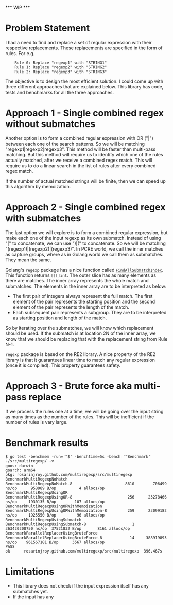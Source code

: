 *** WIP ***

# Problem Statement
I had a need to find and replace a set of regular expression with their respective replacements. These replacements are specified in the form of rules. For e.g.

```
    Rule 0: Replace "regexp1" with "STRING1"
    Rule 1: Replace "regexp2" with "STRING2"
    Rule 2: Replace "regexp3" with "STRING3"
```

The objective is to design the most efficient solution. I could come up with three different approaches that are explained below. This library has code, tests and benchmarks for all the three approaches.

# Approach 1 - Single combined regex without submatches
Another option is to form a combined regular expression with OR ("|") between each one of the search patterns. So we will be matching "regexp1|regexp2|regexp3". This method will be faster than multi-pass matching. But this method will require us to identify which one of the rules actually matched, after we receive a combined regex match. This will require us to do a linear search in the list of rules after every combined regex match.

If the number of actual matched strings will be finite, then we can speed up this algorithm by memoization.

# Approach 2 - Single combined regex with submatches

The last option we will explore is to form a combined regular expression, but make each one of the input regexp as its own submatch. Instead of using "|" to concatenate, we can use ")|(" to concatenate. So we will be matching "(regexp1)|(regexp2)|(regexp3)". In PCRE world, we call the inner matches as capture groups, where as in Golang world we call them as submatches. They mean the same.

Golang's `regexp` package has a nice function called [`FindAllSubmatchIndex`](https://pkg.go.dev/regexp#Regexp.FindAllSubmatchIndex). This function returns `[][]int`. The outer slice has as many elements as there are matches. The inner array represents the whole match and submatches. The elements in the inner array are to be interpreted as below:

- The first pair of integers always represent the full match. The first element of the pair represents the starting position and the second element of the pair represents the length of the match.
- Each subsequent pair represents a subgroup. They are to be interpreted as starting position and length of the match.

So by iterating over the submatches, we will know which replacement should be used. If the submatch is at location 2N of the inner array, we know that we should be replacing that with the replacement string from Rule N-1.

`regexp` package is based on the RE2 library. A nice property of the RE2 library is that it guarantees linear time to match any regular expression (once it is compiled). This property guarantees safety.

# Approach 3 - Brute force aka multi-pass replace

If we process the rules one at a time, we will be going over the input string as many times as the number of the rules. This will be inefficient if the number of rules is vary large.

# Benchmark results

```
$ go test -benchmem -run='^$' -benchtime=5s -bench '^Benchmark' ./src/multiregexp/ -v
goos: darwin
goarch: arm64
pkg: rosarinjroy.github.com/multiregexp/src/multiregexp
BenchmarkMultiRegexpNoMatch
BenchmarkMultiRegexpNoMatch-8                  	    8610	    706499 ns/op	  958989 B/op	       4 allocs/op
BenchmarkMultiRegexpUsingOR
BenchmarkMultiRegexpUsingOR-8                  	     256	  23278466 ns/op	 1930135 B/op	     107 allocs/op
BenchmarkMultiRegexpUsingORWithMemoization
BenchmarkMultiRegexpUsingORWithMemoization-8   	     259	  23099182 ns/op	 1925550 B/op	      96 allocs/op
BenchmarkMultiRegexpUsingSubmatch
BenchmarkMultiRegexpUsingSubmatch-8            	       1	363420208750 ns/op	37521832 B/op	    8161 allocs/op
BenchmarkParallelReplacerUsingBruteForce
BenchmarkParallelReplacerUsingBruteForce-8     	      14	 388919893 ns/op	961567181 B/op	    3567 allocs/op
PASS
ok  	rosarinjroy.github.com/multiregexp/src/multiregexp	396.467s
```

# Limitations

- This library does not check if the input expression itself has any submatches yet.
- If the input has any
